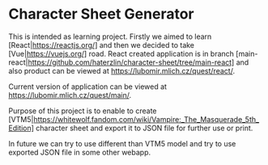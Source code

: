 # Character Sheet Generator

This is intended as learning project. Firstly we aimed to learn [React|https://reactjs.org/] and then we decided to take [Vue|https://vuejs.org/] road. React created application is in branch [main-react|https://github.com/haterzlin/character-sheet/tree/main-react] and also product can be viewed at https://lubomir.mlich.cz/quest/react/.

Current version of application can be viewed at https://lubomir.mlich.cz/quest/main/.

Purpose of this project is to enable to create [VTM5|https://whitewolf.fandom.com/wiki/Vampire:_The_Masquerade_5th_Edition] character sheet and export it to JSON file for further use or print.

In future we can try to use different than VTM5 model and try to use exported JSON file in some other webapp.